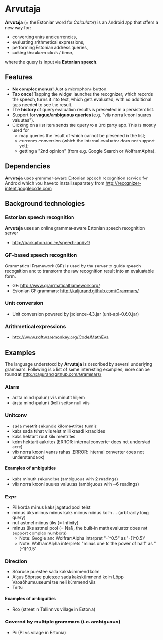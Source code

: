 Arvutaja
========

__Arvutaja__ (= the Estonian word for _Calculator_) is an Android app that
offers a new way for:

  * converting units and currencies,
  * evaluating arithmetical expressions,
  * performing Estonian address queries,
  * setting the alarm clock / timer,

where the query is input via __Estonian speech__.

Features
--------

  * __No complex menus!__ Just a microphone button.
  * __Tap once!__ Tapping the widget launches the recognizer, which records the speech, turns it into text, which gets evaluated, with no additional taps needed to see the result.
  * The __history__ of query evaluation results is presented in a persistent list.
  * Support for __vague/ambiguous queries__ (e.g. "viis norra krooni suures valuutas").
  * Clicking on a list item sends the query to a 3rd party app. This is mostly used for
    * map queries the result of which cannot be presened in the list;
    * currency conversion (which the internal evaluator does not support yet);
    * getting a "2nd opinion" (from e.g. Google Search or WolframAlpha).


Dependencies
------------

__Arvutaja__ uses grammar-aware Estonian speech recognition service for Android
which you have to install separately from
http://recognizer-intent.googlecode.com


Background technologies
-----------------------

### Estonian speech recognition

__Arvutaja__ uses an online grammar-aware Estonian speech recognition server

  - http://bark.phon.ioc.ee/speech-api/v1/

### GF-based speech recognition

Grammatical Framework (GF) is used by the server to guide speech recognition
and to transform the
raw recognition result into an evaluatable form.

  * GF: http://www.grammaticalframework.org/
  * Estonian GF grammars: http://kaljurand.github.com/Grammars/

### Unit conversion

  * Unit conversion powered by jscience-4.3.jar (unit-api-0.6.0.jar)

### Arithmetical expressions

  * http://www.softwaremonkey.org/Code/MathEval


Examples
--------

The language understood by __Arvutaja__ is described by several underlying grammars.
Following is a list of some interesting examples, more can be found at
http://kaljurand.github.com/Grammars/

### Alarm

  - ärata mind (palun) viis minutit hiljem
  - ärata mind (palun) (kell) seitse null viis

### Unitconv

  * sada meetrit sekundis kilomeetrites tunnis
  * kaks sada tuhat viis teist milli kraadi kraadides
  * kaks hektarit ruut kilo meetrites
  * kolm hektarit aakrites (ERROR: internal converter does not understad `acre`)
  * viis norra krooni vanas rahas (ERROR: internal converter does not understand `NOK`)

#### Examples of ambiguities

  * kaks minutit sekundites (ambiguous with 2 readings)
  * viis norra krooni suures valuutas (ambiguous with ~6 readings)

### Expr

  * Pii korda miinus kaks jagatud pool teist
  * miinus üks miinus miinus kaks miinus miinus kolm ... (arbitrarily long query)
  * null astmel miinus üks (= Infinity)
  * miinus üks astmel pool (= NaN, the built-in math evaluator does not support complex numbers)
    * Note: Google and WolframAlpha interpret "-1^0.5" as "-(1^0.5)"
    * Note: WolframAlpha interprets "minus one to the power of half" as "(-1)^0.5"

### Direction

  * Sõpruse puiestee sada kakskümmend kolm
  * Algus Sõpruse puiestee sada kakskümmend kolm Lõpp Vabaõhumuuseumi tee neli kümmend viis
  * Tartu

#### Examples of ambiguities

  * Roo (street in Tallinn vs village in Estonia)

### Covered by multiple grammars (i.e. ambiguous)

  * Pii (PI vs village in Estonia)
